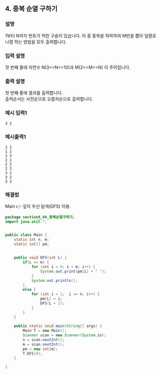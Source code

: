 ## 4. 중복 순열 구하기  
  
### 설명  
1부터 N까지 번호가 적힌 구슬이 있습니다. 이 중 중복을 허락하여 M번을 뽑아 일렬로 나열
하는 방법을 모두 출력합니다.  
    
### 입력 설명  
첫 번째 줄에 자연수 N(3<=N<=10)과 M(2<=M<=N) 이 주어집니다.    
  
### 출력 설명  
첫 번째 줄에 결과를 출력합니다.  
출력순서는 사전순으로 오름차순으로 출력합니다.  
  
### 예시 입력1  
```
3 2
```  
    
### 예시출력1  
```
1 1
1 2
1 3
2 1
2 2
2 3
3 1
3 2
3 3
```   
  
### 해결법  
Main 👉 깊이 우선 탐색(DFS) 이용.  
  
```java
package section8_04_중복순열구하기;
import java.util.*;


public class Main {
	static int n, m;
	static int[] pm;
	
	
	public void DFS(int L) {
		if(L == m) {
			for (int i = 0; i < m; i++) {
				System.out.print(pm[i] + " ");
			}
			System.out.println();
		}
		else {
			for (int i = 1;  i <= n; i++) {
				pm[L] = i;
				DFS(L + 1);
			}
		}
	}
	
	public static void main(String[] args) {
		Main T = new Main();
		Scanner scan = new Scanner(System.in);
		n = scan.nextInt();
		m = scan.nextInt();
		pm = new int[m];
		T.DFS(0);
	}

}

```